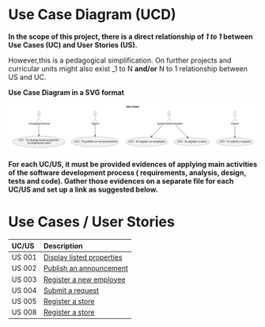 # Use Case Diagram (UCD)

**In the scope of this project, there is a direct relationship of _1 to 1_ between Use Cases (UC) and User Stories (US).**

However,this is a pedagogical simplification. On further projects and curricular units might also exist _1 to
N **and/or** N to 1 relationship between US and UC.

**Use Case Diagram in a SVG format**

![Use Case Diagram](svg/use-case-diagram.svg)

**For each UC/US, it must be provided evidences of applying main activities of the software development process (
requirements, analysis, design, tests and code). Gather those evidences on a separate file for each UC/US and set up a
link as suggested below.**

# Use Cases / User Stories

| UC/US  | Description                                            |                   
|:-------|:-------------------------------------------------------|
| US 001 | [Display listed properties](../../us001/US001-menu.md) |
| US 002 | [Publish an announcement ](../../us002/US002-menu.md)  |
| US 003 | [Register a new employee](../../us003/US003-menu.md)   | 
| US 004 | [Submit a request](../../us004/US004-menu.md)          |
| US 005 | [Register a store](../../us005/US005-menu.md)          |
| US 008 | [Register a store](../../us008/US008-menu.md)          |


